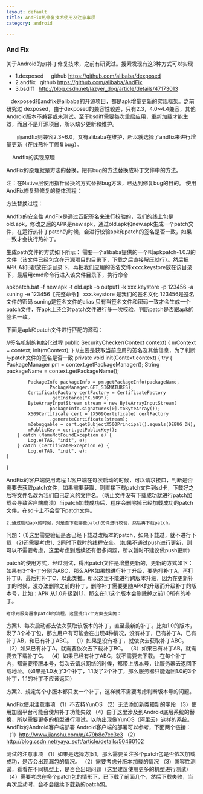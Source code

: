 ```yaml
---
layout: default
title: AndFix热修复技术使用及注意事项
category: android

---
```


### And Fix关于Android的热补丁修复技术，之前有研究过。搜索发现有这3种方式可以实现* 1.dexposed     	github https://github.com/alibaba/dexposed* 2.andfix   		github https://github.com/alibaba/AndFix* 3.bsdiff  		http://blog.csdn.net/lazyer_dog/article/details/47173013   dexposed和andfix是alibaba的开源项目，都是apk增量更新的实现框架。之前研究过 dexposed，由于dexposed的兼容性较差，只有2.3，4.0~4.4兼容，其他Android版本不兼容或未测试。至于bsdiff需要每次重启应用，重新加载才能生效，而且不是开源项目，所以缺少更新和维护。
      而andfix则兼容2.3~6.0，又有alibaba在维护，所以就选择了andfix来进行增量更新（在线热补丁修复bug）。
   Andfix的实现原理
AndFix的原理就是方法的替换，把有bug的方法替换成补丁文件中的方法。 注：在Native层使用指针替换的方式替换bug方法，已达到修复bug的目的。使用AndFix修复热修复的整体流程：方法替换过程：Andfix的安全性AndFix是通过匹配签名来进行校验的，我们的线上包是old.apk，修改之后的APK是new.apk，通过old.apk和new.apk生成一个patch文件，在运行热补丁patch的时候，会进行校验apk和patch的签名是否一致，如果一致才会执行热补丁。生成path文件的方式如下所示：需要一个alibaba提供的一个叫apkpatch-1.0.3的文件（该文件已经包含在开源项目的目录下，下载之后直接解压就行）。然后把APK A和B都放在该目录下，再把我们应用的签名文件xxxx.keystore放在该目录下，最后用cmd命令行进入该文件目录下，执行命令apkpatch.bat -f new.apk -t old.apk -o output1 -k xxx.keystore -p 123456 -a suning -e 123456【完整命令】xxx.keystore 是我们的签名文化123456是签名文件的密码suning是签名文件的alias只有当签名文件和密码一致才会生成一个patch文件，在apk上还会对patch文件进行多一次校验，判断patch是否跟apk的签名一致。下面是apk和patch文件进行匹配的源码：//签名机制的初始化过程public SecurityChecker(Context context) {        mContext = context;        init(mContext);}//主要是获取当前应用的签名及其他信息，为了判断与patch文件的签名是否一致private void init(Context context) {        try {            PackageManager pm = context.getPackageManager();            String packageName = context.getPackageName();            PackageInfo packageInfo = pm.getPackageInfo(packageName,                    PackageManager.GET_SIGNATURES);            CertificateFactory certFactory = CertificateFactory                    .getInstance("X.509");            ByteArrayInputStream stream = new ByteArrayInputStream(                    packageInfo.signatures[0].toByteArray());            X509Certificate cert = (X509Certificate) certFactory                    .generateCertificate(stream);            mDebuggable = cert.getSubjectX500Principal().equals(DEBUG_DN);            mPublicKey = cert.getPublicKey();        } catch (NameNotFoundException e) {            Log.e(TAG, "init", e);        } catch (CertificateException e) {            Log.e(TAG, "init", e);    }}AndFix的客户端使用流程	1.客户端在每次启动的时候，可以请求接口，判断是否需要去获取patch文件，如果需要获取，则直接下载patch文件到sd卡，下载好之后将文件名改为我们自己定义的文件名。（防止文件没有下载成功就进行patch加载会导致客户端崩溃）当patch加载成功后，程序会删除掉已经加载成功的patch文件。在sd卡上不会留下patch文件。    2.通过启动apk的时候，对是否下载哪些patch文件进行校验，然后再下载patch。问题：（1)这里需要验证是否已经下载过改版本的patch，如果下载过，就不进行下载	 （2)还需要考虑1、2同时下载时的线程安全。（如果不通过push进行更新，则可以不需要考虑，这里考虑到后续还有很多问题，所以暂时不建议做push更新）patch的使用方式，经过测试，得出patch文件是增量更新的，更新的方式如下：如果有3个补丁分别为ABC，那么APK如果想进行补丁升级，要先打补丁A，再打补丁B，最后打补丁C，以此类推。所以这里不能进行跨版本升级，因为在更新补丁的时候，没办法删除之前的补丁，删除补丁需要更随APK的升级而升级补丁的版本号，比如：APK 从1.0升级到1.1，那么在1.1这个版本会删除掉之前1.0所有的补丁。	考虑到服务器拿patch的流程，这里提出2个方案去实施：方案1、每次启动都去依次获取该版本的补丁，直至最新的补丁。比如1.0的版本，发了3个补丁包，那么用户有可能会在出现4种情况，没有补丁，已有补丁A，已有补丁AB，和已有补丁ABC。	（1）如果是没有补丁，就依次去获取补丁ABC。	（2）如果已有补丁A，就需要依次去下载补丁BC。	（3）如果已有补丁AB，就需要去下载补丁C。	（4）如果已经有补丁ABC，就不需要去下载。在每个补丁内，都需要带版本号，每次去请求网络的时候，都带上版本号，让服务器去返回下载地址。（如果是1.0发了3个补丁，1.1发了2个补丁，那么服务器只能返回1.0的3个补丁，1.1的补丁不应该返回）方案2、规定每个小版本都只发一个补丁，这样就不需要考虑判断版本号的问题。AndFix使用注意事项（1）不支持YunOS（2）无法添加新类和新的字段（3）使用加固平台可能会使热补丁功能失效（4）由于这里涉及到Android底层系统的替换，所以需要更多的机型进行测试，以防出现像YunOS（阿里云）这样的系统。AndFix的Android客户端部署Android客户端的部署可以参考，下面两个链接：（1）http://www.jianshu.com/p/479b8c7ec3e3（2）http://blog.csdn.net/yaya_soft/article/details/50460102测试的注意事项（1）如果是选择方案1，那么需要关注多个patch包是否依次加载成功，是否会出现漏包的情况。（2）需要考虑分版本加载的情况（3）兼容性测试，看看在不同机型上，是否会出现问题（这里建议使用更多的机型进行测试）（4）需要考虑在多个patch包的情形下，已下载了前面几个，然后下载失败，当再次启动时，会不会继续下载新的patch包。
